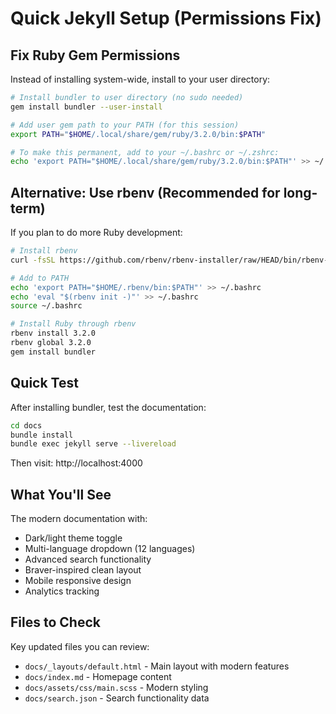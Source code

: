 # Quick Jekyll Setup (Permissions Fix)

## Fix Ruby Gem Permissions

Instead of installing system-wide, install to your user directory:

```bash
# Install bundler to user directory (no sudo needed)
gem install bundler --user-install

# Add user gem path to your PATH (for this session)
export PATH="$HOME/.local/share/gem/ruby/3.2.0/bin:$PATH"

# To make this permanent, add to your ~/.bashrc or ~/.zshrc:
echo 'export PATH="$HOME/.local/share/gem/ruby/3.2.0/bin:$PATH"' >> ~/.bashrc
```

## Alternative: Use rbenv (Recommended for long-term)

If you plan to do more Ruby development:

```bash
# Install rbenv
curl -fsSL https://github.com/rbenv/rbenv-installer/raw/HEAD/bin/rbenv-installer | bash

# Add to PATH
echo 'export PATH="$HOME/.rbenv/bin:$PATH"' >> ~/.bashrc
echo 'eval "$(rbenv init -)"' >> ~/.bashrc
source ~/.bashrc

# Install Ruby through rbenv
rbenv install 3.2.0
rbenv global 3.2.0
gem install bundler
```

## Quick Test

After installing bundler, test the documentation:

```bash
cd docs
bundle install
bundle exec jekyll serve --livereload
```

Then visit: http://localhost:4000

## What You'll See

The modern documentation with:
- Dark/light theme toggle
- Multi-language dropdown (12 languages)
- Advanced search functionality
- Braver-inspired clean layout
- Mobile responsive design
- Analytics tracking

## Files to Check

Key updated files you can review:
- `docs/_layouts/default.html` - Main layout with modern features
- `docs/index.md` - Homepage content
- `docs/assets/css/main.scss` - Modern styling
- `docs/search.json` - Search functionality data